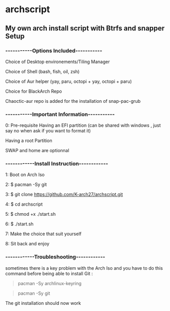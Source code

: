 # archscript
## My own arch install script with Btrfs and snapper Setup

### -----------Options Included-----------


Choice of Desktop environements/Tiling Manager

Choice of Shell (bash, fish, oil, zsh)

Choice of Aur helper (yay, paru, octopi + yay, octopi + paru)

Choice for BlackArch Repo

Chaoctic-aur repo is added for the installation of snap-pac-grub



### -----------Important Information-----------

0: Pre-requisite
Having an EFI partition (can be shared with windows , just say no when ask if you want to format it)

Having a root Partition 

SWAP and home are optionnal

### ------------Install Instruction------------

1: Boot on Arch Iso

2: $ pacman -Sy git 

3: $ git clone https://github.com/K-arch27/archscript.git

4: $ cd archscript

5: $ chmod +x ./start.sh

6: $ ./start.sh

7: Make the choice that suit yourself

8: Sit back and enjoy


### ------------Troubleshooting------------

 sometimes there is a key problem with the Arch Iso and you have to do this command before being able to install Git : 


> pacman -Sy archlinux-keyring

> pacman -Sy git

The git installation should now work
